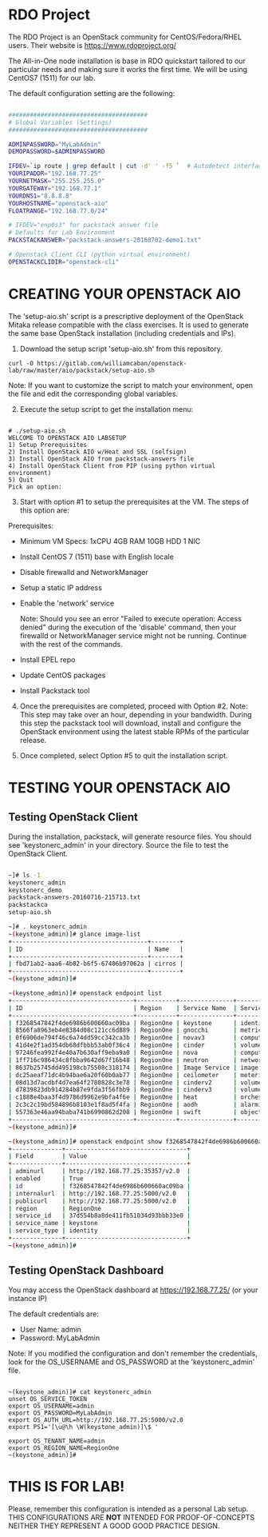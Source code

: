 RDO Project
===========

The RDO Project is an OpenStack community for CentOS/Fedora/RHEL users. Their website is https://www.rdoproject.org/

The All-in-One node installation is base in RDO quickstart tailored to our particular needs and making sure it works the first time. We will be using CentOS7 (1511) for our lab.



The default configuration setting are the following:

```bash

#######################################
# Global Variables (Settings)
#######################################

ADMINPASSWORD="MyLabAdmin"
DEMOPASSWORD=$ADMINPASSWORD

IFDEV=`ip route | grep default | cut -d' ' -f5 `  # Autodetect interface with default route 
YOURIPADDR="192.168.77.25"
YOURNETMASK="255.255.255.0"
YOURGATEWAY="192.168.77.1"
YOURDNS1="8.8.8.8"
YOURHOSTNAME="openstack-aio"
FLOATRANGE="192.168.77.0/24"

# IFDEV="enp0s3" for packstack answer file
# Defaults for Lab Environment
PACKSTACKANSWER="packstack-answers-20160702-demo1.txt"

# Openstack Client CLI (python virtual environment)
OPENSTACKCLIDIR="openstack-cli"

```


CREATING YOUR OPENSTACK AIO
===========================

The 'setup-aio.sh' script is a prescriptive deployment of the OpenStack Mitaka release compatible with the class exercises. It is used to generate the same base OpenStack installation (including credentials and IPs).

1. Download the setup script 'setup-aio.sh' from this repository.

```console
curl -O https://gitlab.com/williamcaban/openstack-lab/raw/master/aio/packstack/setup-aio.sh
```

Note: If you want to customize the script to match your environment, open the file and edit the corresponding global variables.


2. Execute the setup script to get the installation menu:

```console

# ./setup-aio.sh
WELCOME TO OPENSTACK AIO LABSETUP
1) Setup Prerequisites
2) Install OpenStack AIO w/Heat and SSL (selfsign)
3) Install OpenStack AIO from packstack-answers file
4) Install OpenStack Client from PIP (using python virtual environment)
5) Quit
Pick an option:

```

3. Start with option #1 to setup the prerequisites at the VM. The steps of this option are:

Prerequisites:
- Minimum VM Specs: 1xCPU 4GB RAM 10GB HDD 1 NIC
- Install CentOS 7 (1511) base with English locale
- Disable firewalld and NetworkManager
- Setup a static IP address
- Enable the 'network' service

	Note: Should you see an error "Failed to execute operation: Access denied" during the execution of the 'disable' command, then your firewalld or NetworkManager service might not be running. Continue with the rest of the commands.

- Install EPEL repo
- Update CentOS packages
- Install Packstack tool

4. Once the prerequisites are completed, proceed with Option #2.
Note: This step may take over an hour, depending in your bandwidth. During this step the packstack tool will download, install and configure the OpenStack environment using the latest stable RPMs of the particular release.

5. Once completed, select Option #5 to quit the installation script.

TESTING YOUR OPENSTACK AIO
==========================

Testing OpenStack Client
------------------------
During the installation, packstack, will generate resource files. You should see 'keystonerc_admin' in your directory. Source the file to test the OpenStack Client.

```bash

~]# ls -1
keystonerc_admin
keystonerc_demo
packstack-answers-20160716-215713.txt
packstackca
setup-aio.sh

~]# . keystonerc_admin
~(keystone_admin)]# glance image-list
+--------------------------------------+--------+
| ID                                   | Name   |
+--------------------------------------+--------+
| fbd71ab2-aaa6-4b02-b6f5-67406b97062a | cirros |
+--------------------------------------+--------+
~(keystone_admin)]#

~(keystone_admin)]# openstack endpoint list
+----------------------------------+-----------+---------------+---------------+
| ID                               | Region    | Service Name  | Service Type  |
+----------------------------------+-----------+---------------+---------------+
| f3268547842f4de6986b600660ac09ba | RegionOne | keystone      | identity      |
| 8566fa8963eb4e8384d08c121cc6d889 | RegionOne | gnocchi       | metric        |
| 0f6906de794f46c6a74dd59cc342ca3b | RegionOne | novav3        | computev3     |
| 41d4e2f1ad354db68dfbbb53ab0f36c4 | RegionOne | cinder        | volume        |
| 97246fea992f4e40a7b630aff9eba9a0 | RegionOne | nova          | compute       |
| 1ff716c986434c8fbba9642d67f16b48 | RegionOne | neutron       | network       |
| 8637b25745dd495198cb75508c318174 | RegionOne | Image Service | image         |
| dc25aeaf71dc4b94bae6a20f60b0ab77 | RegionOne | ceilometer    | metering      |
| 08d13d7acdbf4d7ea64f2780828c3e78 | RegionOne | cinderv2      | volumev2      |
| d7839823db914284b87e9fda3f56fbb9 | RegionOne | cinderv3      | volumev3      |
| c1888e4baa3f4d9786d9962e9bfa4f6e | RegionOne | heat          | orchestration |
| 2c3c2c19bd584896b8103e1f8ad5f4fa | RegionOne | aodh          | alarming      |
| 557363e46aa94baba741b6990862d208 | RegionOne | swift         | object-store  |
+----------------------------------+-----------+---------------+---------------+
~(keystone_admin)]#

~(keystone_admin)]# openstack endpoint show f3268547842f4de6986b600660ac09ba        # Note: Choose one of the endpoints IDs 
+--------------+----------------------------------+
| Field        | Value                            |
+--------------+----------------------------------+
| adminurl     | http://192.168.77.25:35357/v2.0  |
| enabled      | True                             |
| id           | f3268547842f4de6986b600660ac09ba |
| internalurl  | http://192.168.77.25:5000/v2.0   |
| publicurl    | http://192.168.77.25:5000/v2.0   |
| region       | RegionOne                        |
| service_id   | 37d554b8a8de411fb51034d93bbb33e0 |
| service_name | keystone                         |
| service_type | identity                         |
+--------------+----------------------------------+
~(keystone_admin)]#

```

Testing OpenStack Dashboard
---------------------------

You may access the OpenStack dashboard at https://192.168.77.25/ (or your instance IP)

The default credentials are:

- User Name: admin
- Password: MyLabAdmin

Note: If you modified the configuration and don't remember the credentials, look for the OS_USERNAME and OS_PASSWORD at the 'keystonerc_admin' file.

```console

~(keystone_admin)]# cat keystonerc_admin
unset OS_SERVICE_TOKEN
export OS_USERNAME=admin
export OS_PASSWORD=MyLabAdmin
export OS_AUTH_URL=http://192.168.77.25:5000/v2.0
export PS1='[\u@\h \W(keystone_admin)]\$ '

export OS_TENANT_NAME=admin
export OS_REGION_NAME=RegionOne
~(keystone_admin)]#

```

THIS IS FOR LAB!
================

Please, remember this configuration is intended as a personal Lab setup. THIS CONFIGURATIONS ARE **NOT** INTENDED FOR PROOF-OF-CONCEPTS NEITHER THEY REPRESENT A GOOD GOOD PRACTICE DESIGN.


